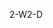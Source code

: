 <span data-ttu-id="670de-101">2-W</span><span class="sxs-lookup"><span data-stu-id="670de-101">2-D</span></span>